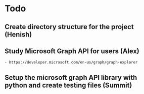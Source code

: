 # Todo

## Create directory structure for the project (Henish)

## Study Microsoft Graph API for users (Alex)

    - https://developer.microsoft.com/en-us/graph/graph-explorer

## Setup the microsoft graph API library with python and create testing files (Summit)
